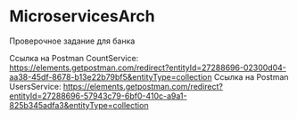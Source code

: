 # MicroservicesArch
Проверочное задание для банка

Ссылка на Postman CountService: https://elements.getpostman.com/redirect?entityId=27288696-02300d04-aa38-45df-8678-b13e22b79bf5&entityType=collection
Ссылка на Postman UsersService: https://elements.getpostman.com/redirect?entityId=27288696-57943c79-6bf0-410c-a9a1-825b345adfa3&entityType=collection
